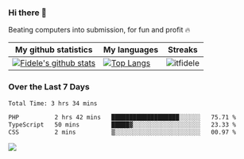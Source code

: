 ### Hi there 👋
<p>Beating computers into submission, for fun and profit 🔥</p>

|My github statistics|My languages|Streaks|
|-|-|-|
|[![Fidele's github stats](https://github-readme-stats.vercel.app/api?username=itfidele&count_private=true&show_icons=true&theme=dark&hide_title=true)](https://github.com/itfidele)|[![Top Langs](https://github-readme-stats.vercel.app/api/top-langs/?username=itfidele&show_icons=true&langs_count=8&theme=dark&layout=compact&hide_title=true)](https://github.com/itfidele)|![itfidele](https://github-readme-streak-stats.herokuapp.com/?user=itfidele&theme=dark)

### Over the Last 7 Days
<!--START_SECTION:waka-->

```txt
Total Time: 3 hrs 34 mins

PHP          2 hrs 42 mins   ███████████████████░░░░░░   75.71 %
TypeScript   50 mins         █████▓░░░░░░░░░░░░░░░░░░░   23.33 %
CSS          2 mins          ▒░░░░░░░░░░░░░░░░░░░░░░░░   00.97 %
```

<!--END_SECTION:waka-->



![](https://komarev.com/ghpvc/?username=itfidele)

